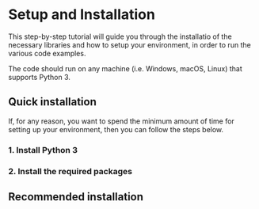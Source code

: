# Setup and Installation

This step-by-step tutorial will guide you through the installatio of the necessary libraries and how to setup your environment, in order to run the various code examples.

The code should run on any machine (i.e. Windows, macOS, Linux) that supports Python 3.

## Quick installation

If, for any reason, you want to spend the minimum amount of time for setting up your environment, then you can follow the steps below.

### 1. Install Python 3

### 2. Install the required packages


## Recommended installation

